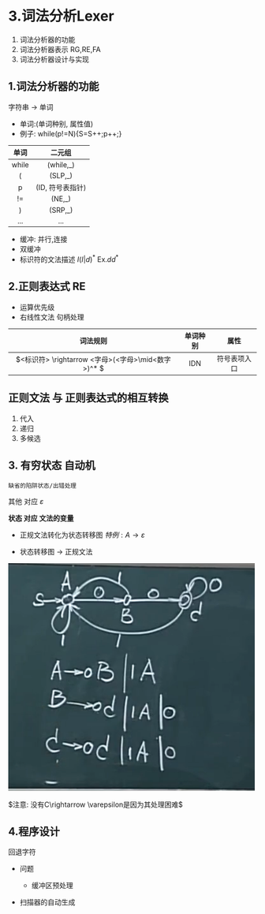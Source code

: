 # 3.词法分析Lexer
1. 词法分析器的功能
2. 词法分析器表示 RG,RE,FA
3. 词法分析器设计与实现

## 1.词法分析器的功能
字符串 $\rightarrow$ 单词
- 单词:(单词种别, 属性值)
- 例子:
while(p!=N){S=S++;p++;}

|单词|二元组|
|:-:|:-:|
|while| (while,_)|
|(|(SLP,_)|
|p|(ID, 符号表指针)|
|!=|(NE,_)|
|)|(SRP,_)|
|...|...|

- 缓冲: 并行,连接
- 双缓冲
- 标识符的文法描述
$I(I|d)^*$
Ex.$dd^*$

## 2.正则表达式 RE

- 运算优先级
- 右线性文法 句柄处理

|词法规则|单词种别|属性|
|:-:|:-:|:-:|
|$<标识符> \rightarrow <字母>(<字母>\mid<数字>)^* $ |IDN |符号表项入口|

## 正则文法 与 正则表达式的相互转换

1. 代入
2. 递归
3. 多候选

## 3. 有穷状态 自动机
``缺省的陷阱状态/出错处理``

其他 对应 $\varepsilon$

**状态  对应 文法的变量**

- 正规文法转化为状态转移图
    $特例: A \rightarrow \varepsilon$

- 状态转移图 $\rightarrow$ 正规文法

![状态图到正则文法](./images/状态图到正则文法.png)

$注意: 没有C\rightarrow \varepsilon是因为其处理困难$


## 4.程序设计
回退字符

- 问题
  * 缓冲区预处理


- 扫描器的自动生成
